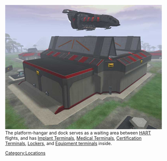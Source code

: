 ![](../images/HART.jpg "fig:HART.jpg") The platform-hangar and dock serves as a
waiting area between [HART](../terminology/HART.md) flights, and has [Implant
Terminals](../items/Implant_Terminal.md), [Medical
Terminals](../items/Medical_Terminal.md), [Certification
Terminals](../items/Certification_Terminal.md),
[Lockers](../items/Lockers.md), and [Equipment
terminals](../items/Equipment_Terminal.md) inside.

[Category:Locations](Category:Locations.md)
